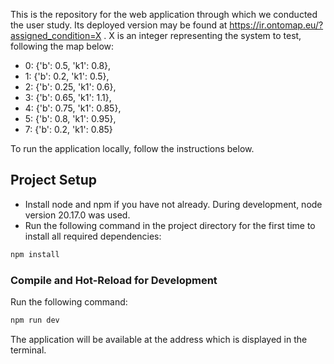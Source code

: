 This is the repository for the web application through which we conducted the user study.
Its deployed version may be found at https://ir.ontomap.eu/?assigned_condition=X . X is an integer representing the system to test, following the map below:
- 0: {'b': 0.5, 'k1': 0.8},
- 1: {'b': 0.2, 'k1': 0.5},
- 2: {'b': 0.25, 'k1': 0.6},
- 3: {'b': 0.65, 'k1': 1.1},
- 4: {'b': 0.75, 'k1': 0.85},
- 5: {'b': 0.8, 'k1': 0.95},
- 7: {'b': 0.2, 'k1': 0.85}

To run the application locally, follow the instructions below.

## Project Setup
- Install node and npm if you have not already. During development, node version 20.17.0 was used.
- Run the following command in the project directory for the first time to install all required dependencies:
```sh
npm install
```

### Compile and Hot-Reload for Development
Run the following command:
```sh
npm run dev
```
The application will be available at the address which is displayed in the terminal.